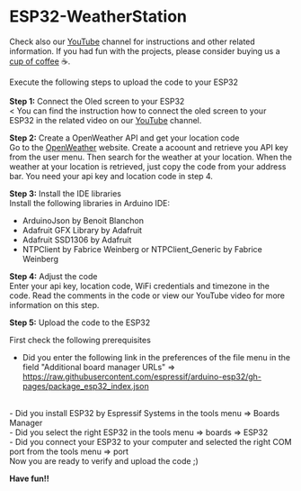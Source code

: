 # ESP32-WeatherStation

Check also our [YouTube](https://www.youtube.com/@bloxylabs "YouTube") channel for instructions and other related information.
If you had fun with the projects, please consider buying us a [cup of coffee](https://www.buymeacoffee.com/bloxylabs "cupofcoffee") ☕.

Execute the following steps to upload the code to your ESP32
<br>
<br>
**Step 1:** Connect the Oled screen to your ESP32 <br><
You can find the instruction how to connect the oled screen to your ESP32 in the related video on our [YouTube](https://www.youtube.com/@bloxylabs "YouTube") channel.  

**Step 2:** Create a OpenWeather API and get your location code <br>
Go to the [OpenWeather](https://openweathermap.org "OpenWeather") website. Create a acoount and retrieve you API key from the user menu. Then search for the weather at your location. When the weather at your location is retrieved, just copy the code from your address bar. You need your api key and location code in step 4.

**Step 3:** Install the IDE libraries <br>
Install the following libraries in Arduino IDE:

- ArduinoJson by Benoit Blanchon
- Adafruit GFX Library by Adafruit
- Adafruit SSD1306 by Adafruit
- NTPClient by Fabrice Weinberg or NTPClient_Generic by Fabrice Weinberg

**Step 4:** Adjust the code <br>
Enter your api key, location code, WiFi credentials and timezone in the code. Read the comments in the code or view our YouTube video for more information on this step.

**Step 5:** Upload the code to the ESP32

First check the following prerequisites

- Did you enter the following link in the preferences of the file menu in the field "Additional board manager URLs" => <br>
https://raw.githubusercontent.com/espressif/arduino-esp32/gh-pages/package_esp32_index.json
<br>
- Did you install ESP32 by Espressif Systems in the tools menu => Boards Manager
<br>
- Did you select the right ESP32 in the tools menu => boards => ESP32
<br>
- Did you connect your ESP32 to your computer and selected the right COM port from the tools menu => port
<br>
Now you are ready to verify and upload the code ;)


**Have fun!!**
